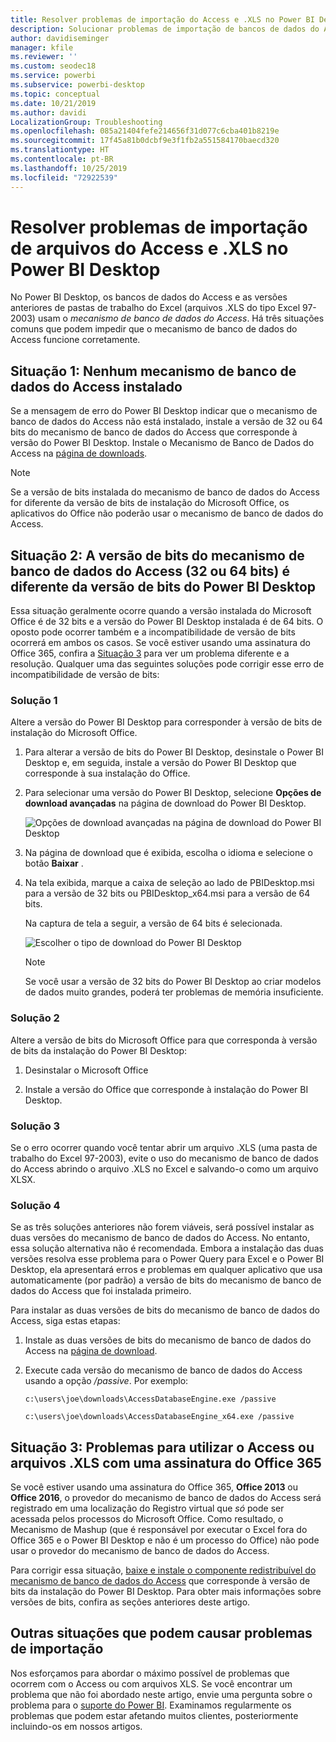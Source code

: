 ```yaml
---
title: Resolver problemas de importação do Access e .XLS no Power BI Desktop
description: Solucionar problemas de importação de bancos de dados do Access e planilhas .XLS no Power BI Desktop e Power Query
author: davidiseminger
manager: kfile
ms.reviewer: ''
ms.custom: seodec18
ms.service: powerbi
ms.subservice: powerbi-desktop
ms.topic: conceptual
ms.date: 10/21/2019
ms.author: davidi
LocalizationGroup: Troubleshooting
ms.openlocfilehash: 085a21404fefe214656f31d077c6cba401b8219e
ms.sourcegitcommit: 17f45a81b0dcbf9e3f1fb2a551584170baecd320
ms.translationtype: HT
ms.contentlocale: pt-BR
ms.lasthandoff: 10/25/2019
ms.locfileid: "72922539"
---
```

# <a name="resolve-issues-importing-access-and-xls-files-in-power-bi-desktop"></a>Resolver problemas de importação de arquivos do Access e .XLS no Power BI Desktop

No Power BI Desktop, os bancos de dados do Access e as versões anteriores de pastas de trabalho do Excel (arquivos .XLS do tipo Excel 97-2003) usam o *mecanismo de banco de dados do Access*. Há três situações comuns que podem impedir que o mecanismo de banco de dados do Access funcione corretamente.

## <a name="situation-1-no-access-database-engine-is-installed"></a>Situação 1: Nenhum mecanismo de banco de dados do Access instalado

Se a mensagem de erro do Power BI Desktop indicar que o mecanismo de banco de dados do Access não está instalado, instale a versão de 32 ou 64 bits do mecanismo de banco de dados do Access que corresponde à versão do Power BI Desktop. Instale o Mecanismo de Banco de Dados do Access na [página de downloads](http://www.microsoft.com/download/details.aspx?id=13255).

>[!NOTE]
>Se a versão de bits instalada do mecanismo de banco de dados do Access for diferente da versão de bits de instalação do Microsoft Office, os aplicativos do Office não poderão usar o mecanismo de banco de dados do Access.

## <a name="situation-2-the-access-database-engine-bit-version-32-bit-or-64-bit-is-different-from-your-power-bi-desktop-bit-version"></a>Situação 2: A versão de bits do mecanismo de banco de dados do Access (32 ou 64 bits) é diferente da versão de bits do Power BI Desktop

Essa situação geralmente ocorre quando a versão instalada do Microsoft Office é de 32 bits e a versão do Power BI Desktop instalada é de 64 bits. O oposto pode ocorrer também e a incompatibilidade de versão de bits ocorrerá em ambos os casos. Se você estiver usando uma assinatura do Office 365, confira a [Situação 3](#situation-3-trouble-using-access-or-xls-files-with-an-office-365-subscription) para ver um problema diferente e a resolução. Qualquer uma das seguintes soluções pode corrigir esse erro de incompatibilidade de versão de bits:

### <a name="solution-1"></a>Solução 1

Altere a versão do Power BI Desktop para corresponder à versão de bits de instalação do Microsoft Office. 

1. Para alterar a versão de bits do Power BI Desktop, desinstale o Power BI Desktop e, em seguida, instale a versão do Power BI Desktop que corresponde à sua instalação do Office. 

1. Para selecionar uma versão do Power BI Desktop, selecione **Opções de download avançadas** na página de download do Power BI Desktop.
   
   ![Opções de download avançadas na página de download do Power BI Desktop](media/desktop-access-database-errors/desktop-access-errors-1.png)
   
1. Na página de download que é exibida, escolha o idioma e selecione o botão **Baixar** . 
 
1. Na tela exibida, marque a caixa de seleção ao lado de PBIDesktop.msi para a versão de 32 bits ou PBIDesktop_x64.msi para a versão de 64 bits. 

   Na captura de tela a seguir, a versão de 64 bits é selecionada.
   
   ![Escolher o tipo de download do Power BI Desktop](media/desktop-access-database-errors/desktop-access-errors-2.png)
   
   >[!NOTE]
   >Se você usar a versão de 32 bits do Power BI Desktop ao criar modelos de dados muito grandes, poderá ter problemas de memória insuficiente.

### <a name="solution-2"></a>Solução 2

Altere a versão de bits do Microsoft Office para que corresponda à versão de bits da instalação do Power BI Desktop:

1. Desinstalar o Microsoft Office

2. Instale a versão do Office que corresponde à instalação do Power BI Desktop.

### <a name="solution-3"></a>Solução 3

Se o erro ocorrer quando você tentar abrir um arquivo .XLS (uma pasta de trabalho do Excel 97-2003), evite o uso do mecanismo de banco de dados do Access abrindo o arquivo .XLS no Excel e salvando-o como um arquivo XLSX.

### <a name="solution-4"></a>Solução 4

Se as três soluções anteriores não forem viáveis, será possível instalar as duas versões do mecanismo de banco de dados do Access. No entanto, essa solução alternativa não é recomendada. Embora a instalação das duas versões resolva esse problema para o Power Query para Excel e o Power BI Desktop, ela apresentará erros e problemas em qualquer aplicativo que usa automaticamente (por padrão) a versão de bits do mecanismo de banco de dados do Access que foi instalada primeiro. 

Para instalar as duas versões de bits do mecanismo de banco de dados do Access, siga estas etapas:

1. Instale as duas versões de bits do mecanismo de banco de dados do Access na [página de download](http://www.microsoft.com/download/details.aspx?id=13255). 

1. Execute cada versão do mecanismo de banco de dados do Access usando a opção */passive*. Por exemplo:
   
       c:\users\joe\downloads\AccessDatabaseEngine.exe /passive
   
       c:\users\joe\downloads\AccessDatabaseEngine_x64.exe /passive

## <a name="situation-3-trouble-using-access-or-xls-files-with-an-office-365-subscription"></a>Situação 3: Problemas para utilizar o Access ou arquivos .XLS com uma assinatura do Office 365

Se você estiver usando uma assinatura do Office 365, **Office 2013** ou **Office 2016**, o provedor do mecanismo de banco de dados do Access será registrado em uma localização do Registro virtual que *só* pode ser acessada pelos processos do Microsoft Office. Como resultado, o Mecanismo de Mashup (que é responsável por executar o Excel fora do Office 365 e o Power BI Desktop e não é um processo do Office) não pode usar o provedor do mecanismo de banco de dados do Access.

Para corrigir essa situação, [baixe e instale o componente redistribuível do mecanismo de banco de dados do Access](http://www.microsoft.com/download/details.aspx?id=13255) que corresponde à versão de bits da instalação do Power BI Desktop. Para obter mais informações sobre versões de bits, confira as seções anteriores deste artigo.

## <a name="other-situations-that-can-cause-import-issues"></a>Outras situações que podem causar problemas de importação

Nos esforçamos para abordar o máximo possível de problemas que ocorrem com o Access ou com arquivos XLS. Se você encontrar um problema que não foi abordado neste artigo, envie uma pergunta sobre o problema para o [suporte do Power BI](https://powerbi.microsoft.com/support/). Examinamos regularmente os problemas que podem estar afetando muitos clientes, posteriormente incluindo-os em nossos artigos.

